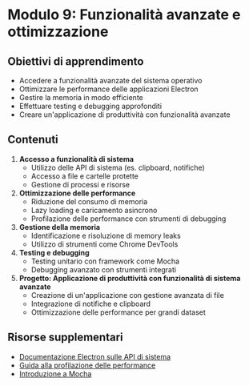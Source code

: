 # Modulo 9: Funzionalità avanzate e ottimizzazione

## Obiettivi di apprendimento
- Accedere a funzionalità avanzate del sistema operativo
- Ottimizzare le performance delle applicazioni Electron
- Gestire la memoria in modo efficiente
- Effettuare testing e debugging approfonditi
- Creare un'applicazione di produttività con funzionalità avanzate

## Contenuti
1. **Accesso a funzionalità di sistema**
    - Utilizzo delle API di sistema (es. clipboard, notifiche)
    - Accesso a file e cartelle protette
    - Gestione di processi e risorse
2. **Ottimizzazione delle performance**
    - Riduzione del consumo di memoria
    - Lazy loading e caricamento asincrono
    - Profilazione delle performance con strumenti di debugging
3. **Gestione della memoria**
    - Identificazione e risoluzione di memory leaks
    - Utilizzo di strumenti come Chrome DevTools
4. **Testing e debugging**
    - Testing unitario con framework come Mocha
    - Debugging avanzato con strumenti integrati
5. **Progetto: Applicazione di produttività con funzionalità di sistema avanzate**
    - Creazione di un'applicazione con gestione avanzata di file
    - Integrazione di notifiche e clipboard
    - Ottimizzazione delle performance per grandi dataset

## Risorse supplementari
- [Documentazione Electron sulle API di sistema](https://www.electronjs.org/docs/latest/api)
- [Guida alla profilazione delle performance](https://developer.chrome.com/docs/devtools/)
- [Introduzione a Mocha](https://mochajs.org/)
